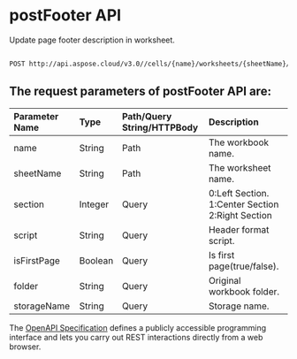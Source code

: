 # **postFooter API**

Update  page footer description in worksheet.  

```bash

POST http://api.aspose.cloud/v3.0//cells/{name}/worksheets/{sheetName}/pagesetup/footer

```

## The request parameters of **postFooter** API are: 

| Parameter Name | Type | Path/Query String/HTTPBody | Description | 
| :- | :- | :- |:- | 
|name|String|Path|The workbook name.|
|sheetName|String|Path|The worksheet name.|
|section|Integer|Query|0:Left Section. 1:Center Section 2:Right Section|
|script|String|Query|Header format script.|
|isFirstPage|Boolean|Query|Is first page(true/false).|
|folder|String|Query|Original workbook folder.|
|storageName|String|Query|Storage name.|


The [OpenAPI Specification](https://reference.aspose.cloud/cells/#/PageSetupController/PostFooter) defines a publicly accessible programming interface and lets you carry out REST interactions directly from a web browser.
